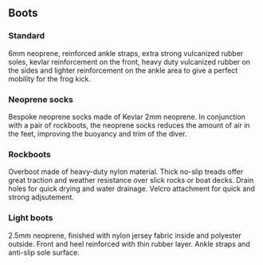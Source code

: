 ## Boots

### Standard

6mm neoprene, reinforced ankle straps, extra strong vulcanized rubber soles, kevlar reinforcement on the front, heavy duty vulcanized rubber on the sides and lighter reinforcement on the ankle area to give a perfect mobility for the frog kick.

### Neoprene socks

Bespoke neoprene socks made of Kevlar 2mm neoprene. In conjunction with a pair of rockboots, the neoprene socks reduces the amount of air in the feet, improving the buoyancy and trim of the diver.

### Rockboots

Overboot made of heavy-duty nylon material. Thick no-slip treads offer great traction and weather resistance over slick rocks or boat decks. Drain holes for quick drying and water drainage. Velcro attachment for quick and strong adjsutement.

### Light boots

2.5mm neoprene, finished with nylon jersey fabric inside and polyester outside. Front and heel reinforced with thin rubber layer. Ankle straps and anti-slip sole surface.